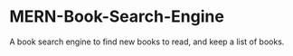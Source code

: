 # MERN-Book-Search-Engine
A book search engine to find new books to read, and keep a list of books.
